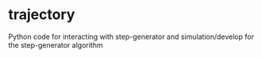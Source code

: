 # trajectory

Python code for interacting with step-generator and simulation/develop for the step-generator algorithm
